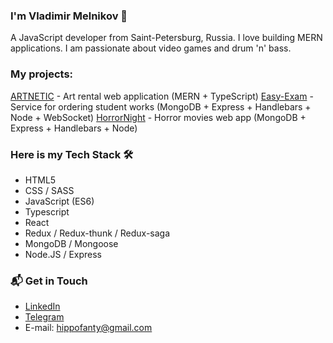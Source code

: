 ### I'm Vladimir Melnikov 👋

A JavaScript developer from Saint-Petersburg, Russia. I love building MERN applications. I am passionate about video games and drum 'n' bass.

### My projects:

[ARTNETIC](https://github.com/hippofanty/Artnetic) - Art rental web application (MERN + TypeScript)
[Easy-Exam](https://github.com/Lgkrsnv/easy-exam) - Service for ordering student works (MongoDB + Express + Handlebars + Node + WebSocket)
[HorrorNight](https://github.com/hippofanty/HorrorNight) - Horror movies web app (MongoDB + Express + Handlebars + Node)

### Here is my Tech Stack  🛠

- HTML5 
- CSS / SASS
- JavaScript (ES6)
- Typescript
- React
- Redux / Redux-thunk / Redux-saga
- MongoDB / Mongoose
- Node.JS / Express

### 📬 Get in Touch

- [LinkedIn](https://www.linkedin.com/in/hippofanty)
- [Telegram](https://t.me/Hippofanty)
- E-mail: hippofanty@gmail.com

